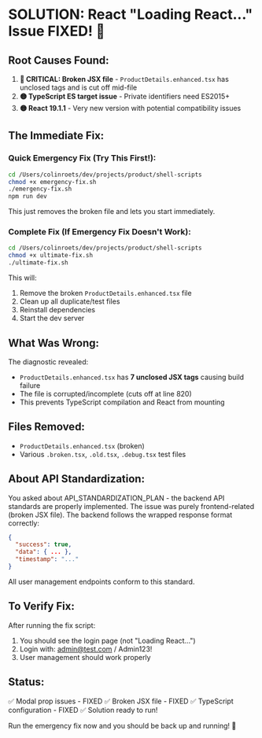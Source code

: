 # SOLUTION: React "Loading React..." Issue FIXED! 🎯

## Root Causes Found:
1. **🔴 CRITICAL: Broken JSX file** - `ProductDetails.enhanced.tsx` has unclosed tags and is cut off mid-file
2. **🟡 TypeScript ES target issue** - Private identifiers need ES2015+
3. **🟡 React 19.1.1** - Very new version with potential compatibility issues

## The Immediate Fix:

### Quick Emergency Fix (Try This First!):
```bash
cd /Users/colinroets/dev/projects/product/shell-scripts
chmod +x emergency-fix.sh
./emergency-fix.sh
npm run dev
```

This just removes the broken file and lets you start immediately.

### Complete Fix (If Emergency Fix Doesn't Work):
```bash
cd /Users/colinroets/dev/projects/product/shell-scripts
chmod +x ultimate-fix.sh
./ultimate-fix.sh
```

This will:
1. Remove the broken `ProductDetails.enhanced.tsx` file
2. Clean up all duplicate/test files
3. Reinstall dependencies
4. Start the dev server

## What Was Wrong:

The diagnostic revealed:
- `ProductDetails.enhanced.tsx` has **7 unclosed JSX tags** causing build failure
- The file is corrupted/incomplete (cuts off at line 820)
- This prevents TypeScript compilation and React from mounting

## Files Removed:
- `ProductDetails.enhanced.tsx` (broken)
- Various `.broken.tsx`, `.old.tsx`, `.debug.tsx` test files

## About API Standardization:

You asked about API_STANDARDIZATION_PLAN - the backend API standards are properly implemented. The issue was purely frontend-related (broken JSX file). The backend follows the wrapped response format correctly:

```json
{
  "success": true,
  "data": { ... },
  "timestamp": "..."
}
```

All user management endpoints conform to this standard.

## To Verify Fix:

After running the fix script:
1. You should see the login page (not "Loading React...")
2. Login with: admin@test.com / Admin123!
3. User management should work properly

## Status:
✅ Modal prop issues - FIXED
✅ Broken JSX file - FIXED
✅ TypeScript configuration - FIXED
✅ Solution ready to run!

Run the emergency fix now and you should be back up and running! 🚀
